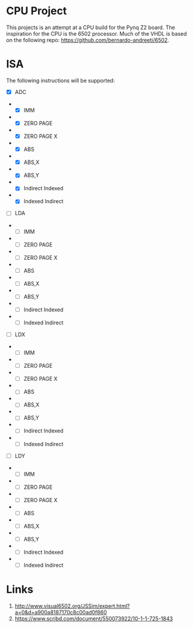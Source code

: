 # CPU Project

This projects is an attempt at a CPU build for the Pynq Z2 board. The inspiration for the CPU is the 6502 processor. Much of the VHDL is based on the following repo: https://github.com/bernardo-andreeti/6502.

# ISA

The following instructions will be supported:

- [x] ADC
- - [x] IMM
- - [x] ZERO PAGE
- - [x] ZERO PAGE X
- - [x] ABS
- - [x] ABS,X
- - [x] ABS,Y
- - [x] Indirect Indexed
- - [x] Indexed Indirect

- [ ] LDA
- - [ ] IMM
- - [ ] ZERO PAGE
- - [ ] ZERO PAGE X
- - [ ] ABS
- - [ ] ABS,X
- - [ ] ABS,Y
- - [ ] Indirect Indexed
- - [ ] Indexed Indirect

- [ ] LDX
- - [ ] IMM
- - [ ] ZERO PAGE
- - [ ] ZERO PAGE X
- - [ ] ABS
- - [ ] ABS,X
- - [ ] ABS,Y
- - [ ] Indirect Indexed
- - [ ] Indexed Indirect

- [ ] LDY
- - [ ] IMM
- - [ ] ZERO PAGE
- - [ ] ZERO PAGE X
- - [ ] ABS
- - [ ] ABS,X
- - [ ] ABS,Y
- - [ ] Indirect Indexed
- - [ ] Indexed Indirect

# Links

1. http://www.visual6502.org/JSSim/expert.html?a=0&d=a900a8187170c8c00ad0f860
2. https://www.scribd.com/document/550073922/10-1-1-725-1843
